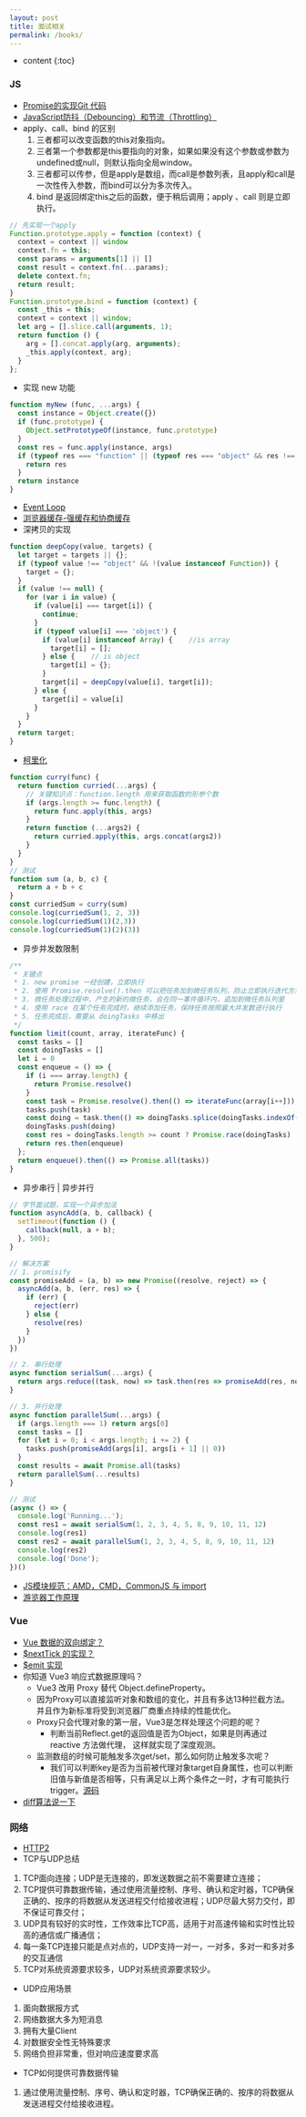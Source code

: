 ```yaml
---
layout: post
title: 面试相关
permalink: /books/
---
```


* content
{:toc}

### JS

- [Promise的实现](https://peiyanhuang.github.io/MyBlog/2017/03/10/promise/)[Git 代码](https://github.com/peiyanhuang/learn/blob/master/js/myPromise.js)
- [JavaScript防抖（Debouncing）和节流（Throttling）](https://peiyanhuang.github.io/MyBlog/2017/02/06/%E5%87%BD%E6%95%B0%E9%98%B2%E6%8A%96%E4%B8%8E%E8%8A%82%E6%B5%81/)
- apply、call、bind 的区别
  1. 三者都可以改变函数的this对象指向。
  2. 三者第一个参数都是this要指向的对象，如果如果没有这个参数或参数为undefined或null，则默认指向全局window。
  3. 三者都可以传参，但是apply是数组，而call是参数列表，且apply和call是一次性传入参数，而bind可以分为多次传入。
  4. bind 是返回绑定this之后的函数，便于稍后调用；apply 、call 则是立即执行。
```js
// 先实现一个apply
Function.prototype.apply = function (context) {
  context = context || window
  context.fn = this;
  const params = arguments[1] || []
  const result = context.fn(...params);
  delete context.fn;
  return result;
}
Function.prototype.bind = function (context) {
  const _this = this;
  context = context || window;
  let arg = [].slice.call(arguments, 1);
  return function () {
    arg = [].concat.apply(arg, arguments);
    _this.apply(context, arg);
  }
};
```
- 实现 new 功能
```js
function myNew (func, ...args) {
  const instance = Object.create({})
  if (func.prototype) {
    Object.setPrototypeOf(instance, func.prototype)
  }
  const res = func.apply(instance, args)
  if (typeof res === "function" || (typeof res === "object" && res !== null)) {
    return res
  }
  return instance
}
```
- [Event Loop](https://peiyanhuang.github.io/MyBlog/2019/03/20/event-loop/)
- [浏览器缓存-强缓存和协商缓存](https://peiyanhuang.github.io/MyBlog/2018/11/21/%E6%B5%8F%E8%A7%88%E5%99%A8%E7%BC%93%E5%AD%98/#%E5%BC%BA%E7%BC%93%E5%AD%98%E5%8D%8F%E5%95%86%E7%BC%93%E5%AD%98)
- 深拷贝的实现
```js
function deepCopy(value, targets) {
  let target = targets || {};
  if (typeof value !== "object" && !(value instanceof Function)) {
    target = {};
  }
  if (value !== null) {
    for (var i in value) {
      if (value[i] === target[i]) {
        continue;
      }
      if (typeof value[i] === 'object') {
        if (value[i] instanceof Array) {    //is array
          target[i] = [];
        } else {    // is object
          target[i] = {};
        }
        target[i] = deepCopy(value[i], target[i]);
      } else {
        target[i] = value[i]
      }
    }
  }
  return target;
}
```
- [柯里化](https://peiyanhuang.github.io/MyBlog/2018/04/27/adequate/#3%E6%9F%AF%E9%87%8C%E5%8C%96curry)
```js
function curry(func) {
  return function curried(...args) {
    // 关键知识点：function.length 用来获取函数的形参个数
    if (args.length >= func.length) {
      return func.apply(this, args)
    }
    return function (...args2) {
      return curried.apply(this, args.concat(args2))
    }
  }
}
// 测试
function sum (a, b, c) {
  return a + b + c
}
const curriedSum = curry(sum)
console.log(curriedSum(1, 2, 3))
console.log(curriedSum(1)(2,3))
console.log(curriedSum(1)(2)(3))
```
- 异步并发数限制
```js
/**
 * 关键点
 * 1. new promise 一经创建，立即执行
 * 2. 使用 Promise.resolve().then 可以把任务加到微任务队列，防止立即执行迭代方法
 * 3. 微任务处理过程中，产生的新的微任务，会在同一事件循环内，追加到微任务队列里
 * 4. 使用 race 在某个任务完成时，继续添加任务，保持任务按照最大并发数进行执行
 * 5. 任务完成后，需要从 doingTasks 中移出
 */
function limit(count, array, iterateFunc) {
  const tasks = []
  const doingTasks = []
  let i = 0
  const enqueue = () => {
    if (i === array.length) {
      return Promise.resolve()
    }
    const task = Promise.resolve().then(() => iterateFunc(array[i++]))
    tasks.push(task)
    const doing = task.then(() => doingTasks.splice(doingTasks.indexOf(doing), 1))
    doingTasks.push(doing)
    const res = doingTasks.length >= count ? Promise.race(doingTasks) : Promise.resolve()
    return res.then(enqueue)
  };
  return enqueue().then(() => Promise.all(tasks))
}
```
- 异步串行 | 异步并行
```js
// 字节面试题，实现一个异步加法
function asyncAdd(a, b, callback) {
  setTimeout(function () {
    callback(null, a + b);
  }, 500);
}

// 解决方案
// 1. promisify
const promiseAdd = (a, b) => new Promise((resolve, reject) => {
  asyncAdd(a, b, (err, res) => {
    if (err) {
      reject(err)
    } else {
      resolve(res)
    }
  })
})

// 2. 串行处理
async function serialSum(...args) {
  return args.reduce((task, now) => task.then(res => promiseAdd(res, now)), Promise.resolve(0))
}

// 3. 并行处理
async function parallelSum(...args) {
  if (args.length === 1) return args[0]
  const tasks = []
  for (let i = 0; i < args.length; i += 2) {
    tasks.push(promiseAdd(args[i], args[i + 1] || 0))
  }
  const results = await Promise.all(tasks)
  return parallelSum(...results)
}

// 测试
(async () => {
  console.log('Running...');
  const res1 = await serialSum(1, 2, 3, 4, 5, 8, 9, 10, 11, 12)
  console.log(res1)
  const res2 = await parallelSum(1, 2, 3, 4, 5, 8, 9, 10, 11, 12)
  console.log(res2)
  console.log('Done');
})()
```
- [JS模块规范：AMD，CMD，CommonJS 与 import](https://peiyanhuang.github.io/MyBlog/2017/11/27/js-module/)
- [游览器工作原理](https://peiyanhuang.github.io/MyBlog/2017/01/15/Browser-Work/)

### Vue

- [Vue 数据的双向绑定？](https://peiyanhuang.github.io/MyBlog/2018/10/28/vue-source-code-4/)
- [$nextTick 的实现？](https://peiyanhuang.github.io/MyBlog/2018/11/02/vue-source-code-5/#nexttick-%E7%9A%84%E5%AE%9E%E7%8E%B0)
- [$emit 实现](https://github.com/vuejs/vue/blob/11b7d5dff276caa54da3ef5b52444c0e2c5bbf41/src/core/instance/events.js#L111)
- 你知道 Vue3 响应式数据原理吗？
  - Vue3 改用 Proxy 替代 Object.defineProperty。
  - 因为Proxy可以直接监听对象和数组的变化，并且有多达13种拦截方法。并且作为新标准将受到浏览器厂商重点持续的性能优化。
  - Proxy只会代理对象的第一层，Vue3是怎样处理这个问题的呢？
    - 判断当前Reflect.get的返回值是否为Object，如果是则再通过 reactive 方法做代理， 这样就实现了深度观测。
  - 监测数组的时候可能触发多次get/set，那么如何防止触发多次呢？
    - 我们可以判断key是否为当前被代理对象target自身属性，也可以判断旧值与新值是否相等，只有满足以上两个条件之一时，才有可能执行trigger。[源码](https://github.com/vuejs/vue-next/blob/110e96d152/packages/reactivity/src/baseHandlers.ts#L127)
- [diff算法说一下](https://peiyanhuang.github.io/MyBlog/2018/05/01/react-diff/)

### 网络

- [HTTP2](https://peiyanhuang.github.io/MyBlog/2017/11/24/http2/)
- TCP与UDP总结
1. TCP面向连接；UDP是无连接的，即发送数据之前不需要建立连接；
2. TCP提供可靠数据传输，通过使用流量控制、序号、确认和定时器，TCP确保正确的、按序的将数据从发送进程交付给接收进程；UDP尽最大努力交付，即不保证可靠交付；
3. UDP具有较好的实时性，工作效率比TCP高，适用于对高速传输和实时性比较高的通信或广播通信；
4. 每一条TCP连接只能是点对点的，UDP支持一对一，一对多，多对一和多对多的交互通信
5. TCP对系统资源要求较多，UDP对系统资源要求较少。

- UDP应用场景
1. 面向数据报方式
2. 网络数据大多为短消息
3. 拥有大量Client
4. 对数据安全性无特殊要求
5. 网络负担非常重，但对响应速度要求高

- TCP如何提供可靠数据传输
1. 通过使用流量控制、序号、确认和定时器，TCP确保正确的、按序的将数据从发送进程交付给接收进程。